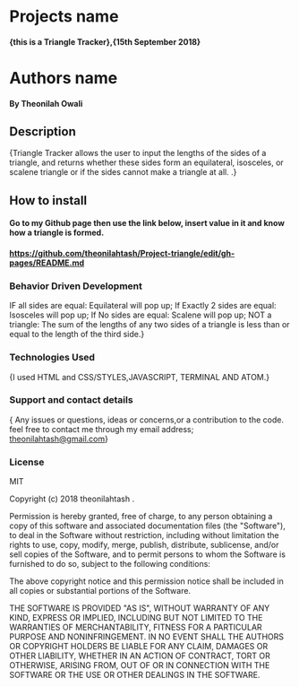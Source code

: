 #  Projects name

#### {this is a Triangle Tracker},{15th September 2018}

#  Authors name
#### By Theonilah Owali

##  Description
{Triangle Tracker allows the user to input the lengths of the sides of a triangle, and returns whether these sides form an equilateral, isosceles, or scalene triangle or if the sides cannot make a triangle at all. .}

##  How to install
####  Go to my Github page then use the link below, insert value in it and know how a triangle is formed.
####  https://github.com/theonilahtash/Project-triangle/edit/gh-pages/README.md


###  Behavior Driven Development
IF all sides are equal: Equilateral will pop up;
If Exactly 2 sides are equal: Isosceles will pop up;
If No sides are equal: Scalene will pop up;
NOT a triangle: The sum of the lengths of any two sides of a triangle is less than or equal to the length of the third side.}


### Technologies Used
{I used HTML and CSS/STYLES,JAVASCRIPT, TERMINAL AND ATOM.}

### Support and contact details
{ Any issues or questions, ideas or concerns,or a contribution to the code. feel free to contact me through my email address; theonilahtash@gmail.com}

### License
MIT

Copyright (c)  2018 theonilahtash .

Permission is hereby granted, free of charge, to any person obtaining a copy
of this software and associated documentation files (the "Software"), to deal
in the Software without restriction, including without limitation the rights
to use, copy, modify, merge, publish, distribute, sublicense, and/or sell
copies of the Software, and to permit persons to whom the Software is
furnished to do so, subject to the following conditions:

The above copyright notice and this permission notice shall be included in all
copies or substantial portions of the Software.

THE SOFTWARE IS PROVIDED "AS IS", WITHOUT WARRANTY OF ANY KIND, EXPRESS OR
IMPLIED, INCLUDING BUT NOT LIMITED TO THE WARRANTIES OF MERCHANTABILITY,
FITNESS FOR A PARTICULAR PURPOSE AND NONINFRINGEMENT. IN NO EVENT SHALL THE
AUTHORS OR COPYRIGHT HOLDERS BE LIABLE FOR ANY CLAIM, DAMAGES OR OTHER
LIABILITY, WHETHER IN AN ACTION OF CONTRACT, TORT OR OTHERWISE, ARISING FROM,
OUT OF OR IN CONNECTION WITH THE SOFTWARE OR THE USE OR OTHER DEALINGS IN THE
SOFTWARE.
